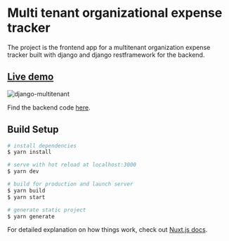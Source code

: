 # Multi tenant organizational expense tracker

The project is the frontend app for a multitenant organization expense tracker built with django and django restframework for the backend.

## [Live demo](https://defyne.lewiskori.com/)

![django-multitenant](https://res.cloudinary.com/lewiskori/image/upload/v1598773348/Screenshot_2020-08-30_vue-django-multitenant_wlrpcz.png)

Find the backend code [here](https://github.com/lewis-kori/budgeting-app).

## Build Setup

```bash
# install dependencies
$ yarn install

# serve with hot reload at localhost:3000
$ yarn dev

# build for production and launch server
$ yarn build
$ yarn start

# generate static project
$ yarn generate
```

For detailed explanation on how things work, check out [Nuxt.js docs](https://nuxtjs.org).
